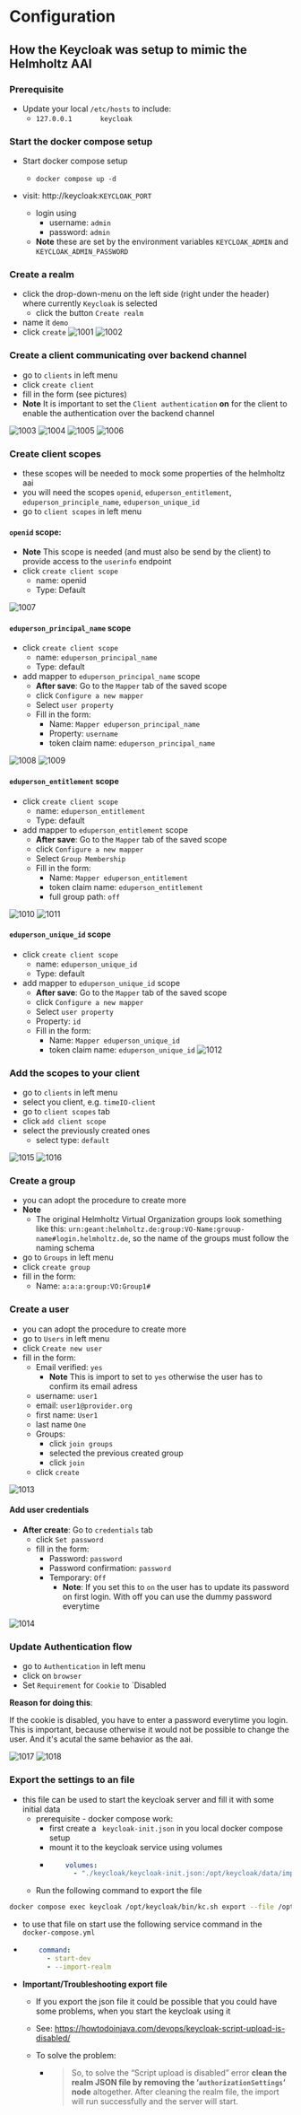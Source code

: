 # Configuration 

## How the Keycloak was setup to mimic the Helmholtz AAI

### Prerequisite

- Update your local `/etc/hosts` to include:
  - `127.0.0.1       keycloak`

### Start the docker compose setup

- Start docker compose setup

  - `docker compose up -d`

- visit: http://keycloak:`KEYCLOAK_PORT`
  - login using 
    - username: `admin` 
    - password: `admin`
  - __Note__ these are set by the environment variables `KEYCLOAK_ADMIN` and `KEYCLOAK_ADMIN_PASSWORD`

### Create a realm

  - click the drop-down-menu on the left side (right under the header) where currently `Keycloak` is selected
    - click the button `Create realm`
  - name it `demo`
  - click `create`
![1001](./../media/1001.png)
![1002](./../media/1002.png)

### Create a client communicating over backend channel
  - go to `clients` in left menu
  - click `create client`
  - fill in the form (see pictures)
  - __Note__ It is important to set the `Client authentication` __on__ for the client to enable the authentication over the backend channel

![1003](./../media/1003.png)
![1004](./../media/1004.png)
![1005](./../media/1005.png)
![1006](./../media/1006.png)

### Create client scopes
  - these scopes will be needed to mock some properties of the helmholtz aai
  - you will need the scopes `openid`,  `eduperson_entitlement`,  `eduperson_principle_name`, `eduperson_unique_id`
  - go to `client scopes` in left menu
####   `openid` scope:
- __Note__ This scope is needed (and must also be send by the client) to provide access to the `userinfo` endpoint
- click `create client scope`
  - name: openid
  - Type: Default

![1007](./../media/1007.png)

#### `eduperson_principal_name` scope
- click `create client scope`
  - name: `eduperson_principal_name`
  - Type: default
- add mapper to `eduperson_principal_name` scope
  - __After save__: Go to the `Mapper` tab of the saved scope
  - click `Configure a new mapper`
  - Select `user property`
  - Fill in the form:
    - Name: `Mapper eduperson_principal_name`
    - Property: `username`
    - token claim name: `eduperson_principal_name`

![1008](./../media/1008.png)
![1009](./../media/1009.png)

####  `eduperson_entitlement` scope
- click `create client scope`
  - name: `eduperson_entitlement`
  - Type: default
- add mapper to `eduperson_entitlement` scope
  - __After save__: Go to the `Mapper` tab of the saved scope
  - click `Configure a new mapper`
  - Select `Group Membership`
  - Fill in the form:
    - Name: `Mapper eduperson_entitlement`
    - token claim name: `eduperson_entitlement`
    - full group path: `off`

![1010](./../media/1010.png)
![1011](./../media/1011.png)

#### `eduperson_unique_id` scope
- click `create client scope`
  - name: `eduperson_unique_id`
  - Type: default
- add mapper to `eduperson_unique_id` scope
  - __After save__: Go to the `Mapper` tab of the saved scope
  - click `Configure a new mapper`
  - Select `user property`
  - Property: `id`
  - Fill in the form:
    - Name: `Mapper eduperson_unique_id`
    - token claim name: `eduperson_unique_id`
    ![1012](./../media/1012.png)

### Add the scopes to your client

  - go to `clients` in left menu
  - select you client, e.g. `timeIO-client`
  - go to `client scopes` tab
  - click `add client scope`
  - select the previously created ones
    - select type: `default`

![1015](./../media/1015.png)
![1016](./../media/1016.png)

### Create a group

  - you can adopt the procedure to create more
  - __Note__ 
    - The original Helmholtz Virtual Organization groups look something like this: `urn:geant:helmholtz.de:group:VO-Name:grouup-name#login.helmholtz.de`, so the name of the groups must follow the naming schema
  - go to `Groups` in left menu
  - click `create group`
  - fill in the form:
    - Name: `a:a:a:group:VO:Group1#`

### Create a user
  - you can adopt the procedure to create more
  - go to `Users` in left menu
  - click `Create new user`
  - fill in the form:
    - Email verified: `yes`
      - __Note__ This is import to set to `yes` otherwise the user has to confirm its email adress
    - username: `user1`
    - email: `user1@provider.org`
    - first name: `User1`
    - last name `One`
    - Groups: 
      - click `join groups`
      - selected the previous created group
      - click `join`
    - click `create`

![1013](./../media/1013.png)

  #### Add user credentials
- __After create__: Go to `credentials` tab
  - click `Set password`
  - fill in the form:
    - Password: `password`
    - Password confirmation: `password`
    - Temporary: `Off`
      - __Note__: If you set this to `on` the user has to update its password on first login. With off you can use the dummy password everytime

![1014](./../media/1014.png)

### Update Authentication flow
- go to `Authentication` in left menu
- click on `browser`
- Set `Requirement` for `Cookie` to `Disabled

__Reason for doing this__: 

If the cookie is disabled, you have to enter a password everytime you login. This is important, because otherwise it would not be possible to change the user. And it's acutal the same behavior as the aai.

![1017](./../media/1017.png)
![1018](./../media/1018.png)

### Export the settings to an file
  - this file can be used to start the keycloak server and fill it with some initial data    
    - prerequisite - docker compose work:
      - first create a ` keycloak-init.json` in you local docker compose setup
      - mount it to the keycloak service using volumes
      - ```yaml
            volumes:
              - "./keycloak/keycloak-init.json:/opt/keycloak/data/import/keycloak-init.json"
        ```
    - Run the following command to export the file
  ~~~bash
  docker compose exec keycloak /opt/keycloak/bin/kc.sh export --file /opt/keycloak/data/import/keycloak-init.json --users same_file --realm demo
  ~~~
  - to use that file on start use the following service command in the `docker-compose.yml`
  - ```yaml
        command:
          - start-dev
          - --import-realm     
    ```

- __Important/Troubleshooting export file__

  - If you export the json file it could be possible that you could have some problems, when you start the keycloak using it

  - See: https://howtodoinjava.com/devops/keycloak-script-upload-is-disabled/

  - To solve the problem:

    - > So, to solve the “Script upload is disabled” error **clean the realm JSON file by removing the ‘`authorizationSettings`‘ node** altogether. After cleaning the realm file, the import will run successfully and the server will start.
